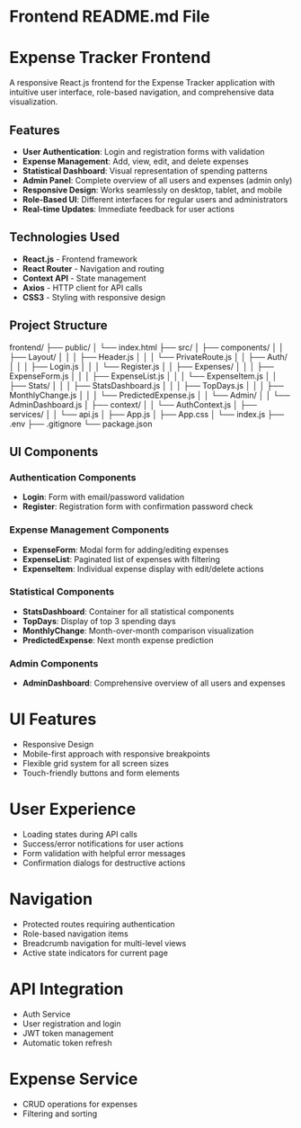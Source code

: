 
# Frontend README.md File

# Expense Tracker Frontend

A responsive React.js frontend for the Expense Tracker application with intuitive user interface, role-based navigation, and comprehensive data visualization.

## Features

- **User Authentication**: Login and registration forms with validation
- **Expense Management**: Add, view, edit, and delete expenses
- **Statistical Dashboard**: Visual representation of spending patterns
- **Admin Panel**: Complete overview of all users and expenses (admin only)
- **Responsive Design**: Works seamlessly on desktop, tablet, and mobile
- **Role-Based UI**: Different interfaces for regular users and administrators
- **Real-time Updates**: Immediate feedback for user actions

## Technologies Used

- **React.js** - Frontend framework
- **React Router** - Navigation and routing
- **Context API** - State management
- **Axios** - HTTP client for API calls
- **CSS3** - Styling with responsive design

## Project Structure
frontend/
├── public/
│ └── index.html
├── src/
│ ├── components/
│ │ ├── Layout/
│ │ │ ├── Header.js 
│ │ │ └── PrivateRoute.js 
│ │ ├── Auth/
│ │ │ ├── Login.js
│ │ │ └── Register.js 
│ │ ├── Expenses/
│ │ │ ├── ExpenseForm.js 
│ │ │ ├── ExpenseList.js
│ │ │ └── ExpenseItem.js
│ │ ├── Stats/
│ │ │ ├── StatsDashboard.js 
│ │ │ ├── TopDays.js
│ │ │ ├── MonthlyChange.js 
│ │ │ └── PredictedExpense.js
│ │ └── Admin/
│ │ └── AdminDashboard.js 
│ ├── context/
│ │ └── AuthContext.js
│ ├── services/
│ │ └── api.js 
│ ├── App.js 
│ ├── App.css
│ └── index.js 
├── .env 
├── .gitignore 
└── package.json 



## UI Components

### Authentication Components
- **Login**: Form with email/password validation
- **Register**: Registration form with confirmation password check

### Expense Management Components
- **ExpenseForm**: Modal form for adding/editing expenses
- **ExpenseList**: Paginated list of expenses with filtering
- **ExpenseItem**: Individual expense display with edit/delete actions

### Statistical Components
- **StatsDashboard**: Container for all statistical components
- **TopDays**: Display of top 3 spending days
- **MonthlyChange**: Month-over-month comparison visualization
- **PredictedExpense**: Next month expense prediction

### Admin Components
- **AdminDashboard**: Comprehensive overview of all users and expenses

# UI Features
- Responsive Design
- Mobile-first approach with responsive breakpoints
- Flexible grid system for all screen sizes
- Touch-friendly buttons and form elements

# User Experience
- Loading states during API calls
- Success/error notifications for user actions
- Form validation with helpful error messages
- Confirmation dialogs for destructive actions

# Navigation
- Protected routes requiring authentication
- Role-based navigation items
- Breadcrumb navigation for multi-level views
- Active state indicators for current page

# API Integration
- Auth Service
- User registration and login
- JWT token management
- Automatic token refresh

# Expense Service
- CRUD operations for expenses
- Filtering and sorting



